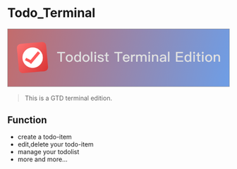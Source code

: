 # Todo_Terminal
![](img/Banner.png)
> This is a GTD terminal edition.

## Function

- create a todo-item
- edit,delete your todo-item
- manage your todolist
- more and more...